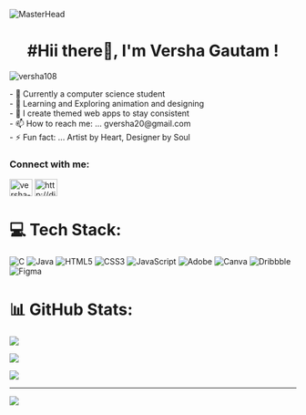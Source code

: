 ![MasterHead](https://user-images.githubusercontent.com/70682152/196581060-0e3cc3d2-93e3-4108-82ea-920de5bcece4.gif)

 <h1 align="center">#Hii there👋, I'm Versha Gautam !</h1> 

<p align="left"> <img src="https://komarev.com/ghpvc/?username=versha108&label=Profile%20views&color=0e75b6&style=flat" alt="versha108" /> </p>
- 🔭 Currently a computer science student </br>
- 🌱 Learning and Exploring animation and designing </br>
- 👯 I create themed web apps to stay consistent </br>
- 📫 How to reach me: ... gversha20@gmail.com </br>
- ⚡ Fun fact: ... Artist by Heart, Designer by Soul </br>

<h3 align="left">Connect with me:</h3>
<p align="left">
<a href="https://linkedin.com/in/versha-gautam-a33064228" target="blank"><img align="center" src="https://raw.githubusercontent.com/rahuldkjain/github-profile-readme-generator/master/src/images/icons/Social/linked-in-alt.svg" alt="versha-gautam-a33064228" height="30" width="40" /></a>
  <a href="http://discord.com/users/1100691714613710849" target="blank"><img align="center" src="https://raw.githubusercontent.com/rahuldkjain/github-profile-readme-generator/master/src/images/icons/Social/discord.svg" alt="http://discord.com/users/1100691714613710849" height="30" width="40" /></a>
</p>
 
# 💻 Tech Stack:
![C](https://img.shields.io/badge/c-%2300599C.svg?style=for-the-badge&logo=c&logoColor=white) ![Java](https://img.shields.io/badge/java-%23ED8B00.svg?style=for-the-badge&logo=openjdk&logoColor=white) ![HTML5](https://img.shields.io/badge/html5-%23E34F26.svg?style=for-the-badge&logo=html5&logoColor=white) ![CSS3](https://img.shields.io/badge/css3-%231572B6.svg?style=for-the-badge&logo=css3&logoColor=white) ![JavaScript](https://img.shields.io/badge/javascript-%23323330.svg?style=for-the-badge&logo=javascript&logoColor=%23F7DF1E) ![Adobe](https://img.shields.io/badge/adobe-%23FF0000.svg?style=for-the-badge&logo=adobe&logoColor=white) ![Canva](https://img.shields.io/badge/Canva-%2300C4CC.svg?style=for-the-badge&logo=Canva&logoColor=white) ![Dribbble](https://img.shields.io/badge/Dribbble-EA4C89?style=for-the-badge&logo=dribbble&logoColor=white) ![Figma](https://img.shields.io/badge/figma-%23F24E1E.svg?style=for-the-badge&logo=figma&logoColor=white)

# 📊 GitHub Stats:
![](https://github-readme-stats.vercel.app/api?username=versha108&theme=gruvbox&hide_border=true&include_all_commits=true&count_private=false)<br/>

![](https://nirzak-streak-stats.vercel.app/?user=versha108&theme=gruvbox&hide_border=true)<br/>

![](https://github-readme-stats.vercel.app/api/top-langs/?username=versha108&theme=gruvbox&hide_border=true&include_all_commits=true&count_private=false&layout=compact)

---
[![](https://visitcount.itsvg.in/api?id=versha108&icon=0&color=9)](https://visitcount.itsvg.in)

<!-- Proudly created with GPRM ( https://gprm.itsvg.in ) -->
